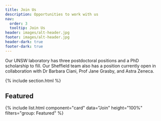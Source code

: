 ```yaml
---
title: Join Us
description: Opportunities to work with us
nav:
  order: 3
  tooltip: Join Us
header: images/alt-header.jpg
footer: images/alt-header.jpg
header-dark: true
footer-dark: true
---
```


Our UNSW laboratory has three postdoctoral positions and a PhD scholarship to fill. Our Sheffield team also has a position currently open in collaboration with Dr Barbara Ciani, Prof Jane Grasby, and Astra Zeneca.

{% include section.html %}

## Featured

{% include list.html component="card" data="Join" height="100%" filters="group: Featured" %}
